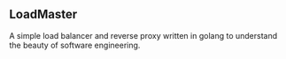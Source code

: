 ## LoadMaster
A simple load balancer and reverse proxy written in golang to understand the beauty of software engineering.

